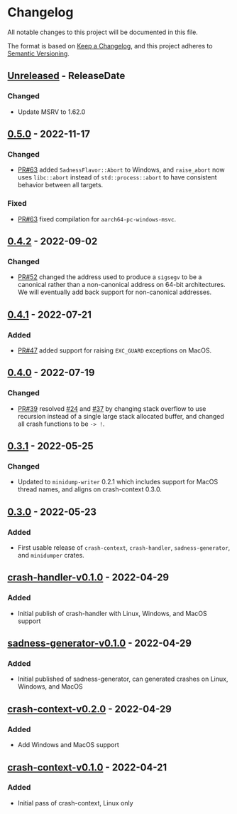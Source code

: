 <!-- markdownlint-disable blanks-around-headings blanks-around-lists no-duplicate-heading -->

# Changelog

All notable changes to this project will be documented in this file.

The format is based on [Keep a Changelog](https://keepachangelog.com/en/1.0.0/),
and this project adheres to [Semantic Versioning](https://semver.org/spec/v2.0.0.html).

<!-- next-header -->
## [Unreleased] - ReleaseDate
### Changed
- Update MSRV to 1.62.0

## [0.5.0] - 2022-11-17
### Changed
- [PR#63](https://github.com/EmbarkStudios/crash-handling/pull/63) added `SadnessFlavor::Abort` to Windows, and `raise_abort` now uses `libc::abort` instead of `std::process::abort` to have consistent behavior between all targets.

### Fixed
- [PR#63](https://github.com/EmbarkStudios/crash-handling/pull/63) fixed compilation for `aarch64-pc-windows-msvc`.

## [0.4.2] - 2022-09-02
### Changed
- [PR#52](https://github.com/EmbarkStudios/crash-handling/pull/52) changed the address used to produce a `sigsegv` to be a canonical rather than a non-canonical address on 64-bit architectures. We will eventually add back support for non-canonical addresses.

## [0.4.1] - 2022-07-21
### Added
- [PR#47](https://github.com/EmbarkStudios/crash-handling/pull/47) added support for raising `EXC_GUARD` exceptions on MacOS.

## [0.4.0] - 2022-07-19
### Changed
- [PR#39](https://github.com/EmbarkStudios/crash-handling/pull/39) resolved [#24](https://github.com/EmbarkStudios/crash-handling/issues/24) and [#37](https://github.com/EmbarkStudios/crash-handling/issues/37) by changing stack overflow to use recursion instead of a single large stack allocated buffer, and changed all crash functions to be `-> !`.

## [0.3.1] - 2022-05-25
### Changed
- Updated to `minidump-writer` 0.2.1 which includes support for MacOS thread names, and aligns on crash-context 0.3.0.

## [0.3.0] - 2022-05-23
### Added
- First usable release of `crash-context`, `crash-handler`, `sadness-generator`, and `minidumper` crates.

## [crash-handler-v0.1.0] - 2022-04-29
### Added
- Initial publish of crash-handler with Linux, Windows, and MacOS support

## [sadness-generator-v0.1.0] - 2022-04-29
### Added
- Initial published of sadness-generator, can generated crashes on Linux, Windows, and MacOS

## [crash-context-v0.2.0] - 2022-04-29
### Added
- Add Windows and MacOS support

## [crash-context-v0.1.0] - 2022-04-21
### Added
- Initial pass of crash-context, Linux only

<!-- next-url -->
[Unreleased]: https://github.com/EmbarkStudios/crash-handling/compare/sadness-generator-0.5.0...HEAD
[0.5.0]: https://github.com/EmbarkStudios/crash-handling/compare/sadness-generator-0.4.2...sadness-generator-0.5.0
[0.4.2]: https://github.com/EmbarkStudios/crash-handling/compare/sadness-generator-0.4.1...sadness-generator-0.4.2
[0.4.1]: https://github.com/EmbarkStudios/crash-handling/compare/sadness-generator-0.4.0...sadness-generator-0.4.1
[0.4.0]: https://github.com/EmbarkStudios/crash-handling/compare/0.3.1...sadness-generator-0.4.0
[0.3.1]: https://github.com/EmbarkStudios/crash-handling/compare/0.3.1...0.3.1
[0.3.0]: https://github.com/EmbarkStudios/crash-handling/compare/crash-handler-v0.1.0...0.3.0
[crash-handler-v0.1.0]: https://github.com/EmbarkStudios/crash-handling/releases/tag/crash-handler-v0.1.0
[sadness-generator-v0.1.0]: https://github.com/EmbarkStudios/crash-handling/releases/tag/sadness-generator-v0.1.0
[crash-context-v0.2.0]: https://github.com/EmbarkStudios/crash-handling/releases/tag/crash-context-v0.2.0
[crash-context-v0.1.0]: https://github.com/EmbarkStudios/crash-handling/releases/tag/crash-context-v0.1.0
